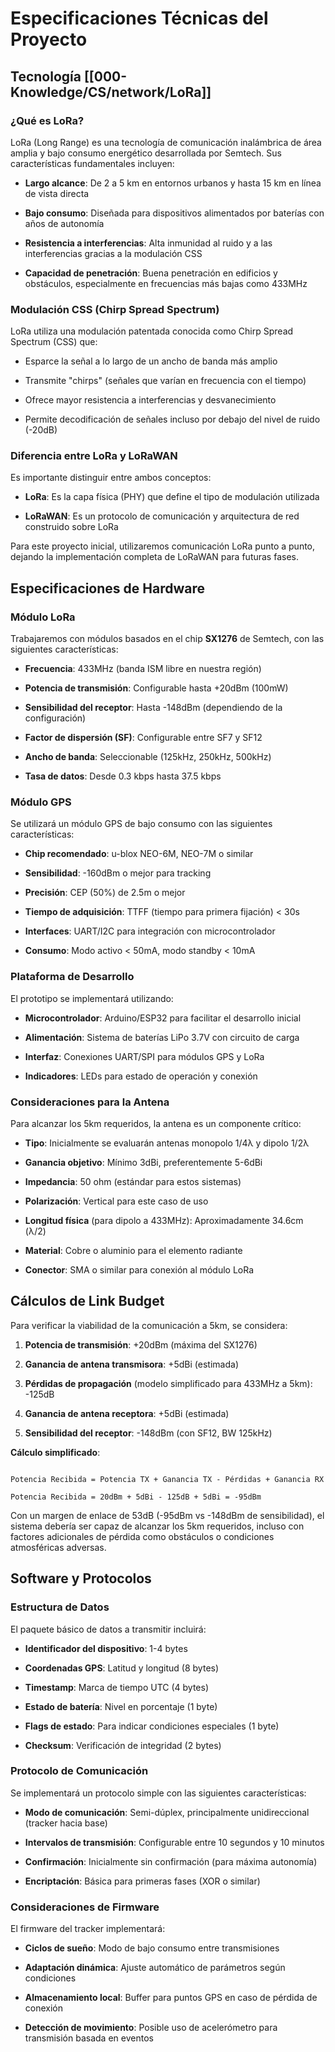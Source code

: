 # Especificaciones Técnicas del Proyecto

## Tecnología [[000-Knowledge/CS/network/LoRa]]

  

### ¿Qué es LoRa?

  

LoRa (Long Range) es una tecnología de comunicación inalámbrica de área amplia y bajo consumo energético desarrollada por Semtech. Sus características fundamentales incluyen:

  

- **Largo alcance**: De 2 a 5 km en entornos urbanos y hasta 15 km en línea de vista directa

- **Bajo consumo**: Diseñada para dispositivos alimentados por baterías con años de autonomía

- **Resistencia a interferencias**: Alta inmunidad al ruido y a las interferencias gracias a la modulación CSS

- **Capacidad de penetración**: Buena penetración en edificios y obstáculos, especialmente en frecuencias más bajas como 433MHz

  

### Modulación CSS (Chirp Spread Spectrum)

  

LoRa utiliza una modulación patentada conocida como Chirp Spread Spectrum (CSS) que:

  

- Esparce la señal a lo largo de un ancho de banda más amplio

- Transmite "chirps" (señales que varían en frecuencia con el tiempo)

- Ofrece mayor resistencia a interferencias y desvanecimiento

- Permite decodificación de señales incluso por debajo del nivel de ruido (-20dB)

  

### Diferencia entre LoRa y LoRaWAN

  

Es importante distinguir entre ambos conceptos:

  

- **LoRa**: Es la capa física (PHY) que define el tipo de modulación utilizada

- **LoRaWAN**: Es un protocolo de comunicación y arquitectura de red construido sobre LoRa

  

Para este proyecto inicial, utilizaremos comunicación LoRa punto a punto, dejando la implementación completa de LoRaWAN para futuras fases.

  

## Especificaciones de Hardware

  

### Módulo LoRa

  

Trabajaremos con módulos basados en el chip **SX1276** de Semtech, con las siguientes características:

  

- **Frecuencia**: 433MHz (banda ISM libre en nuestra región)

- **Potencia de transmisión**: Configurable hasta +20dBm (100mW)

- **Sensibilidad del receptor**: Hasta -148dBm (dependiendo de la configuración)

- **Factor de dispersión (SF)**: Configurable entre SF7 y SF12

- **Ancho de banda**: Seleccionable (125kHz, 250kHz, 500kHz)

- **Tasa de datos**: Desde 0.3 kbps hasta 37.5 kbps

  

### Módulo GPS

  

Se utilizará un módulo GPS de bajo consumo con las siguientes características:

  

- **Chip recomendado**: u-blox NEO-6M, NEO-7M o similar

- **Sensibilidad**: -160dBm o mejor para tracking

- **Precisión**: CEP (50%) de 2.5m o mejor

- **Tiempo de adquisición**: TTFF (tiempo para primera fijación) < 30s

- **Interfaces**: UART/I2C para integración con microcontrolador

- **Consumo**: Modo activo < 50mA, modo standby < 10mA

  

### Plataforma de Desarrollo

  

El prototipo se implementará utilizando:

  

- **Microcontrolador**: Arduino/ESP32 para facilitar el desarrollo inicial

- **Alimentación**: Sistema de baterías LiPo 3.7V con circuito de carga

- **Interfaz**: Conexiones UART/SPI para módulos GPS y LoRa

- **Indicadores**: LEDs para estado de operación y conexión

  

### Consideraciones para la Antena

  

Para alcanzar los 5km requeridos, la antena es un componente crítico:

  

- **Tipo**: Inicialmente se evaluarán antenas monopolo 1/4λ y dipolo 1/2λ

- **Ganancia objetivo**: Mínimo 3dBi, preferentemente 5-6dBi

- **Impedancia**: 50 ohm (estándar para estos sistemas)

- **Polarización**: Vertical para este caso de uso

- **Longitud física** (para dipolo a 433MHz): Aproximadamente 34.6cm (λ/2)

- **Material**: Cobre o aluminio para el elemento radiante

- **Conector**: SMA o similar para conexión al módulo LoRa

  

## Cálculos de Link Budget

  

Para verificar la viabilidad de la comunicación a 5km, se considera:

  

1. **Potencia de transmisión**: +20dBm (máxima del SX1276)

2. **Ganancia de antena transmisora**: +5dBi (estimada)

3. **Pérdidas de propagación** (modelo simplificado para 433MHz a 5km): -125dB

4. **Ganancia de antena receptora**: +5dBi (estimada)

5. **Sensibilidad del receptor**: -148dBm (con SF12, BW 125kHz)

  

**Cálculo simplificado**:

```

Potencia Recibida = Potencia TX + Ganancia TX - Pérdidas + Ganancia RX

Potencia Recibida = 20dBm + 5dBi - 125dB + 5dBi = -95dBm

```

  

Con un margen de enlace de 53dB (-95dBm vs -148dBm de sensibilidad), el sistema debería ser capaz de alcanzar los 5km requeridos, incluso con factores adicionales de pérdida como obstáculos o condiciones atmosféricas adversas.

  

## Software y Protocolos

  

### Estructura de Datos

  

El paquete básico de datos a transmitir incluirá:

  

- **Identificador del dispositivo**: 1-4 bytes

- **Coordenadas GPS**: Latitud y longitud (8 bytes)

- **Timestamp**: Marca de tiempo UTC (4 bytes)

- **Estado de batería**: Nivel en porcentaje (1 byte)

- **Flags de estado**: Para indicar condiciones especiales (1 byte)

- **Checksum**: Verificación de integridad (2 bytes)

  

### Protocolo de Comunicación

  

Se implementará un protocolo simple con las siguientes características:

  

- **Modo de comunicación**: Semi-dúplex, principalmente unidireccional (tracker hacia base)

- **Intervalos de transmisión**: Configurable entre 10 segundos y 10 minutos

- **Confirmación**: Inicialmente sin confirmación (para máxima autonomía)

- **Encriptación**: Básica para primeras fases (XOR o similar)

  

### Consideraciones de Firmware

  

El firmware del tracker implementará:

  

- **Ciclos de sueño**: Modo de bajo consumo entre transmisiones

- **Adaptación dinámica**: Ajuste automático de parámetros según condiciones

- **Almacenamiento local**: Buffer para puntos GPS en caso de pérdida de conexión

- **Detección de movimiento**: Posible uso de acelerómetro para transmisión basada en eventos